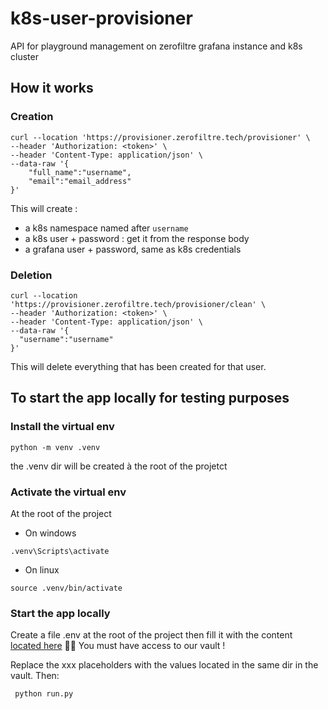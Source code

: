 # k8s-user-provisioner
API for playground management on zerofiltre grafana instance and k8s cluster 

## How it works

### Creation

```shell
curl --location 'https://provisioner.zerofiltre.tech/provisioner' \
--header 'Authorization: <token>' \
--header 'Content-Type: application/json' \
--data-raw '{
    "full_name":"username",
    "email":"email_address"
}'
```
This will create :
 - a k8s namespace named after `username`
 - a k8s user + password : get it from the response body
 - a grafana user + password, same as k8s credentials

### Deletion

```shell
curl --location 'https://provisioner.zerofiltre.tech/provisioner/clean' \
--header 'Authorization: <token>' \
--header 'Content-Type: application/json' \
--data-raw '{
  "username":"username"
}'
```
This will delete everything that has been created for that user.



## To start the app locally for testing purposes

### Install the virtual env

```
python -m venv .venv 
```

the .venv dir will be created à the root of the projetct

### Activate the virtual env 

At the root of the project 

* On windows
```
.venv\Scripts\activate
```

* On linux 
```
source .venv/bin/activate
```

### Start the app locally 

Create a file .env at the root of the project then fill it with the content [located here](https://vault.zerofiltre.tech/ui/vault/secrets/dev/show/zerofiltre-approvisionner)
✍🏼 You must have access to our vault !

Replace the xxx placeholders with the values located in the same dir in the vault.
Then:
```
 python run.py
```